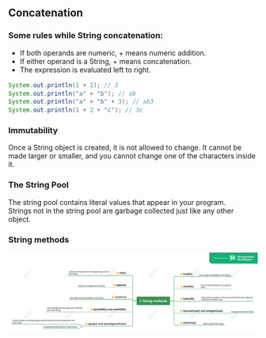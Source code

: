 ## Concatenation

### Some rules while String concatenation: 
- If both operands are numeric, + means numeric addition.
- If either operand is a String, + means concatenation.
- The expression is evaluated left to right.

```java
System.out.println(1 + 2); // 3
System.out.println("a" + "b"); // ab
System.out.println("a" + "b" + 3); // ab3
System.out.println(1 + 2 + "c"); // 3c
```

### Immutability
Once a String object is created, it is not allowed to change. It cannot be made larger or
smaller, and you cannot change one of the characters inside it.

### The String Pool
The string pool contains literal values that appear in your program. </br>
Strings not in the string pool are garbage collected just like any other object.

### String methods
![image info](../../resources/images/string-methods.png)

